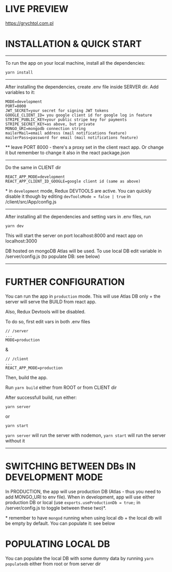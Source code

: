 # LIVE PREVIEW

https://grychtol.com.pl

# INSTALLATION & QUICK START

---

To run the app on your local machine, install all the dependencies:

```
yarn install
```

---

After installing the dependencies, create .env file inside SERVER dir.
Add variables to it:

```
MODE=development
PORT=8000
JWT_SECRET=your secret for signing JWT tokens
GOOGLE_CLIENT_ID= you google client id for google log in feature
STRIPE_PUBLIC_KEY=your public stripe key for payments
STRIPE_SECRET_KEY=as above, but private
MONGO_URI=mongodb connection string
mailerMail=email address (mail notifications feature)
mailerPass=password for email (mail notifications feature)
```

\*\* leave PORT 8000 - there's a proxy set in the client react app. Or change it but remember to change it also in the react package.json

---

Do the same in CLIENT dir

```
REACT_APP_MODE=development
REACT_APP_CLIENT_ID_GOOGLE=google client id (same as above)
```

\* in `development` mode, Redux DEVTOOLS are active. You can quickly disable it though by editing `devToolsMode = false | true` in /client/src/App/config.js

---

After installing all the dependencies and setting vars in .env files, run

```
yarn dev
```

This will start the server on port localhost:8000 and react app on localhost:3000

DB hosted on mongoDB Atlas will be used. To use local DB edit variable in /server/config.js (to populate DB: see below)

---

# FURTHER CONFIGURATION

You can run the app in `production` mode. This will use Atlas DB only + the server will serve the BUILD from react app.

Also, Redux Devtools will be disabled.

To do so, first edit vars in both .env files

```
// /server
...
MODE=production

```

&

```
// /client
...
REACT_APP_MODE=production

```

Then, build the app.

Run `yarn build` either from ROOT or from CLIENT dir

After successfull build, run either:

```
yarn server
```

or

```
yarn start
```

`yarn server` will run the server with nodemon, `yarn start` will run the server without it

---

# SWITCHING BETWEEN DBs IN DEVELOPMENT MODE

In PRODUCTION, the app will use production DB (Atlas - thus you need to add MONGO_URI to env file). When in development, app will use either production DB or local (use `exports.useProductionDb = true;` in /server/config.js to toggle between these two)\*.

\* remember to have `mongod` running when using local db + the local db will be empty by default. You can populate it: see below

# POPULATING LOCAL DB

You can populate the local DB with some dummy data by running `yarn populatedb` either from root or from server dir

